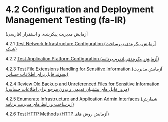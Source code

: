 # 4.2 Configuration and Deployment Management Testing (fa-IR)

آزمایش مدیریت پیکربندی و استقرار (فارسی)

4.2.1 [Test Network Infrastructure Configuration (آزمایش پیکربندی زیرساخت شبکه)](01-Test_Network_Infrastructure_Configuration.md)

4.2.2 [Test Application Platform Configuration (آزمایش پیکربندی پلتفرم برنامه)](02-Test_Application_Platform_Configuration.md)

4.2.3 [Test File Extensions Handling for Sensitive Information (آزمایش مدیریت پسوند فایل برای اطلاعات حساس)](03-Test_File_Extensions_Handling_for_Sensitive_Information.md)

4.2.4 [Review Old Backup and Unreferenced Files for Sensitive Information (مرور فایل های پشتیبان قدیمی و بدون مرجع برای اطلاعات حساس)](04-Review_Old_Backup_and_Unreferenced_Files_for_Sensitive_Information.md)

4.2.5 [Enumerate Infrastructure and Application Admin Interfaces (شمارش زیرساخت و رابط های مدیریت برنامه)](05-Enumerate_Infrastructure_and_Application_Admin_Interfaces.md)

4.2.6 [Test HTTP Methods &#x202b;(آزمایش روش های HTTP)](06-Test_HTTP_Methods.md)
